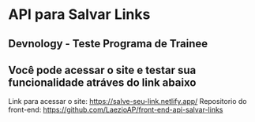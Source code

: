 # API para Salvar Links
<h2>Devnology - Teste Programa de Trainee</h2>

<h2>Você pode acessar o site e testar sua funcionalidade atráves do link abaixo</h2>

Link para acessar o site: https://salve-seu-link.netlify.app/
Repositorio do front-end: https://github.com/LaezioAP/front-end-api-salvar-links
